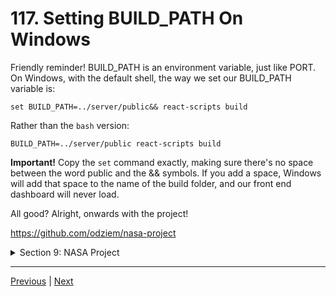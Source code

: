 # 117. Setting BUILD_PATH On Windows

Friendly reminder! BUILD_PATH is an environment variable, just like PORT. On Windows, with the default shell, the way we set our BUILD_PATH variable is:

```
set BUILD_PATH=../server/public&& react-scripts build
```

Rather than the `bash` version:

```
BUILD_PATH=../server/public react-scripts build
```

**Important!** Copy the `set` command exactly, making sure there's no space between the word public and the && symbols. If you add a space, Windows will add that space to the name of the build folder, and our front end dashboard will never load.



All good? Alright, onwards with the project!



https://github.com/odziem/nasa-project

<details>
  <summary> Section 9: NASA Project </summary>

  - [Codebase: nasa-project](../src/s9_nasa-project/)

</details>

---

[Previous](./116_Serving-React.js-Front-End-In-Production.md) | [Next](./118_Logging-Requests-With-Morgan.md)